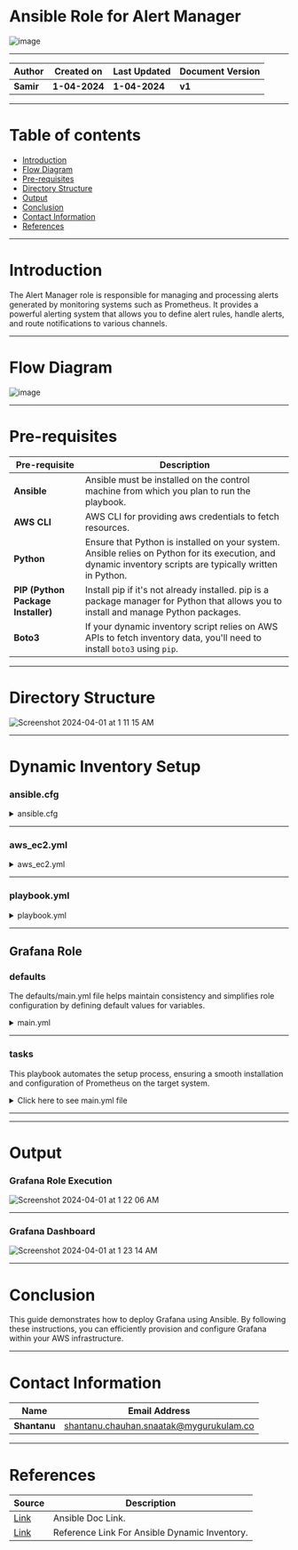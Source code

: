 #  Ansible Role for Alert Manager

![image](https://github.com/CodeOps-Hub/Ansible/assets/156056570/26b8faf6-96af-45e5-9184-c47646ae8b1c)

***

| **Author** | **Created on** | **Last Updated** | **Document Version** |
| ---------- | -------------- | ---------------- | -------------------- |
| **Samir** | **1-04-2024** | **1-04-2024** | **v1** |

***
# Table of contents
* [Introduction](#Introduction)
* [Flow Diagram](#Flow-Diagram)
* [Pre-requisites](#Pre-requisites)
* [Directory Structure](#Directory-Structure)
* [Output](#Output)
* [Conclusion](#Conclusion)
* [Contact Information](#Contact-Information)
* [References](#References)

***

# Introduction
The Alert Manager role is responsible for managing and processing alerts generated by monitoring systems such as Prometheus. It provides a powerful alerting system that allows you to
define alert rules, handle alerts, and route notifications to various channels.
***

# Flow Diagram

![image](https://github.com/CodeOps-Hub/Ansible/assets/156056570/551c234d-1048-4994-9b05-5f4307dfea94)


***

# Pre-requisites

| **Pre-requisite** | **Description** |
| ----------------- | --------------- |
| **Ansible**       | Ansible must be installed on the control machine from which you plan to run the playbook. |
| **AWS CLI**       | AWS CLI for providing aws credentials to fetch resources. |
| **Python**        | Ensure that Python is installed on your system. Ansible relies on Python for its execution, and dynamic inventory scripts are typically written in Python. |
| **PIP (Python Package Installer)** | Install pip if it's not already installed. pip is a package manager for Python that allows you to install and manage Python packages. |
| **Boto3**   |  If your dynamic inventory script relies on AWS APIs to fetch inventory data, you'll need to install `boto3` using `pip`. |

***

# Directory Structure

![Screenshot 2024-04-01 at 1 11 15 AM](https://github.com/CodeOps-Hub/Ansible/assets/156056364/170b5332-9aca-4950-aa1a-7e19ae53727e)
***

# Dynamic Inventory Setup

### ansible.cfg

<details>
<summary> ansible.cfg </summary>
<br>
  
```shell
[defaults]
roles_path=grafana
retry_files_enabled=no
inventory=aws_ec2.yml
host_key_checking = False
remote_user = ubuntu
private_key_file = new.pem
[inventory]
enable_plugins = aws_ec2

```
</details>

***

### aws_ec2.yml

<details>
<summary> aws_ec2.yml </summary>
<br>
  
```shell
---
plugin: aws_ec2
regions:
  - ap-southeast-1
hostnames:
  - ip-address
filters:
  tag:Name:
    - grafana-server

```
</details>

***

### playbook.yml

<details>
<summary> playbook.yml </summary>
<br>
  
```shell
---
- hosts: aws_ec2
  become: yes
  gather_facts: yes
  roles:
    - grafana

```
</details>

***

## Grafana Role

### defaults

The defaults/main.yml file helps maintain consistency and simplifies role configuration by defining default values for variables. 

<details>
<summary> main.yml </summary>
<br>
  
```shell
---
# defaults file for roles/grafana
grafana_admin_password: "abc1234"

```
</details>

***

### tasks

This playbook automates the setup process, ensuring a smooth installation and configuration of Prometheus on the target system.

<details>
<summary> Click here to see main.yml file</summary>
<br>
  
```shell
---
# tasks file for roles/grafana
- name: install gpg
  apt:
    name: gnupg,software-properties-common
    state: present
    update_cache: yes
    cache_valid_time: 3600
- name: add gpg hey
  apt_key:
    url: "https://packages.grafana.com/gpg.key"
    validate_certs: no
- name: add repository
  apt_repository:
    repo: "deb https://packages.grafana.com/oss/deb stable main"             
    state: present
    validate_certs: no
- name: install grafana
  apt:
    name: grafana
    state: latest
    update_cache: yes
    cache_valid_time: 3600
- name: start service grafana-server
  systemd:
    name: grafana-server
    state: started
    enabled: yes
- name: wait for service up
  uri:
    url: "http://127.0.0.1:3000"
    status_code: 200
  register: __result
  until: __result.status == 200
  retries: 120
  delay: 1
- name: change admin password for grafana gui
  shell : "grafana-cli admin reset-admin-password {{ grafana_admin_password }}"
  register: __command_admin
  changed_when: __command_admin.rc !=0

```
</details>

***


***

# Output

### Grafana Role Execution
![Screenshot 2024-04-01 at 1 22 06 AM](https://github.com/CodeOps-Hub/Ansible/assets/156056364/b6b77bf5-6940-40d0-b447-ef776e7e6634)

***

### Grafana Dashboard 
![Screenshot 2024-04-01 at 1 23 14 AM](https://github.com/CodeOps-Hub/Ansible/assets/156056364/36f6f1c6-dacf-49cc-9b9b-b4de656ebcf1)

***

# Conclusion

This guide demonstrates how to deploy Grafana using Ansible. By following these instructions, you can efficiently provision and configure Grafana within your AWS infrastructure.

***

# Contact Information

| **Name** | **Email Address** |
| -------- | ----------------- |
| **Shantanu** | shantanu.chauhan.snaatak@mygurukulam.co |

***

# References

| **Source** | **Description** |
| ---------- | --------------- |
| [Link](https://docs.ansible.com/ansible/latest/index.html) | Ansible Doc Link. |
| [Link](https://www.youtube.com/watch?v=junPdh2yvbU&t=454s) | Reference Link For Ansible Dynamic Inventory. |
